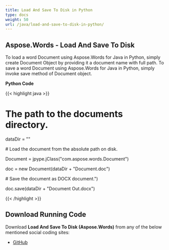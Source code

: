 ```yaml
---
title: Load And Save To Disk in Python
type: docs
weight: 50
url: /java/load-and-save-to-disk-in-python/
---
```


## **Aspose.Words - Load And Save To Disk**
To load a word Document using Aspose.Words for Java in Python, simply create Document Object by providing it a document name with full path.
To save a word Document using Aspose.Words for Java in Python, simply invoke save method of Document object.

**Python Code**

{{< highlight java >}}

 # The path to the documents directory.

dataDir = ""

\# Load the document from the absolute path on disk.

Document = jpype.jClass("com.aspose.words.Document")

doc = new Document(dataDir + "Document.doc")

\# Save the document as DOCX document.")

doc.save(dataDir + "Document Out.docx")

{{< /highlight >}}
## **Download Running Code**
Download **Load And Save To Disk (Aspose.Words)** from any of the below mentioned social coding sites:

- [GitHub](https://github.com/aspose-words/Aspose.Words-for-Java/blob/master/Plugins/Aspose_Words_Java_for_Python/tests/quickstart/loadandsavetodisk/LoadAndSaveToDisk.py)
